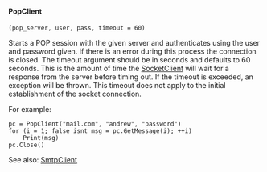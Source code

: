#### PopClient

``` suneido
(pop_server, user, pass, timeout = 60)
```

Starts a POP session with the given server and authenticates using the  user and password given.  If there is an error during this process the connection is closed.  The timeout argument should be in seconds and defaults to 60 seconds.  This is the amount of time the [SocketClient](<../SocketClient/SocketClient.md>) will wait for a response from the server before timing out.  If the timeout is exceeded, an exception will be thrown. This timeout does not apply to the initial establishment of the socket connection.

For example:

``` suneido
pc = PopClient("mail.com", "andrew", "password")
for (i = 1; false isnt msg = pc.GetMessage(i); ++i)
    Print(msg)
pc.Close()
```

See also: 
[SmtpClient](<../SmtpClient/SmtpClient.md>)